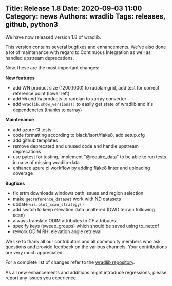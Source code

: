 Title: Release 1.8
Date: 2020-09-03 11:00
Category: news
Authors: wradlib
Tags: releases, github, python3
---

We have now released version 1.8 of wradlib.

This version contains several bugfixes and enhancements. We've also done a lot of maintenance with regard to Continuous Integration as well as handled upstream deprecations.

Now, these are the most important changes:

**New features**
* add WN product size (1200,1000) to radolan grid, add test for correct reference point (lower left)
* add `WN` and `YW` products to radolan to xarray converter
* add `wradlib.show_versions()` to easily get state of wradlib and it's dependencies (thanks to [xarray](http://xarray.pydata.org/en/stable/))  

**Maintenance**
* add azure CI tests
* code formatting according to black/isort/flake8, add setup.cfg
* add github templates
* remove deprecated and unused code and handle upstream deprecations
* use pytest for testing, implement "@require_data" to be able to run tests in case of missing wradlib-data 
* enhance azure ci workflow by adding flake8 linter and uploading coverage

**Bugfixes**
* fix srtm downloads windows path issues and region selection
* make `georeference_dataset` work with ND datasets
* update `vis.plot_scan_strategy()`
* add switch to keep elevation data unaltered (DWD terrain following scan)
* always translate ODIM attributes to CF attributes 
* specify keys (sweep_groups) which should be saved using to_netcdf 
* rework ODIM RHI elevation angle retrieval 

We like to thank all our contributors and all community members who ask questions and provide feedback on the various channels. Your contributions are very much appreciated. 

For a complete list of changes refer to the [wradlib repository](https://github.com/wradlib/wradlib/commits/master).

As all new enhancements and additions might introduce regressions, please report any issues you experience.